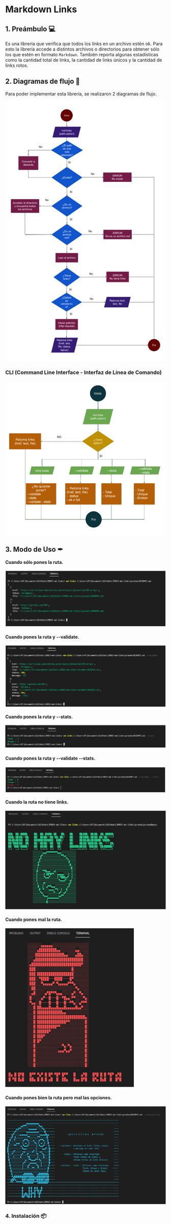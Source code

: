 # Markdown Links

## 1. Preámbulo 💻

Es una librería que verifica que todos los links en un archivo estén ok. Para esto la librería accede a distintos archivos o directorios para obtener sólo los que estén en formato `Markdown`. También reporta algunas estadísticas como la cantidad total de links, la cantidad de links únicos y la cantidad de links rotos.

## 2. Diagramas de flujo 📌

Para poder implementar esta librería, se realizaron 2 diagramas de flujo.

![api-diagrama](images/api.png)

### CLI (Command Line Interface - Interfaz de Línea de Comando)

![cli-diagrama](images/cli.png)

## 3. Modo de Uso ✒

#### Cuando sólo pones la ruta.

![prueba](images/prueba.png)

#### Cuando pones la ruta y --validate.

![prueba-validate](images/prueba-validate.png)

#### Cuando pones la ruta y --stats.

![prueba-stats](images/prueba-stats.png)

#### Cuando pones la ruta y --validate --stats.

![prueba-validate-stats](images/prueba-validate-stats.png)

#### Cuando la ruta no tiene links.

![prueba-vacio](images/prueba-vacia.png)

#### Cuando pones mal la ruta.

![prueba-noexiste](images/prueba-noexiste.png)

#### Cuando pones bien la ruta pero mal las opciones.

![prueba-ayuda](images/prueba-ayuda.png)

### 4. Instalación 📦
